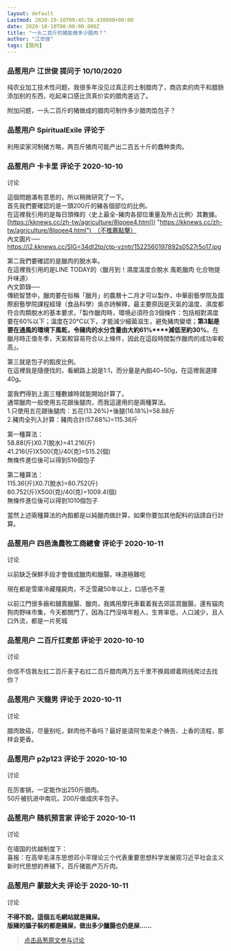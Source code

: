 ```yaml
---
layout: default
Lastmod: 2020-10-10T09:45:56.430890+00:00
date: 2020-10-10T00:00:00.000Z
title: "一头二百斤的猪能做多少腊肉？"
author: "江世俊"
tags: [腊肉]
---
```



### 品葱用户 **江世俊** 提问于 10/10/2020
    
纯农业加工技术性问题，我很多年没见过真正的土制腊肉了，商店卖的肉干和腊肠添加别的东西，吃起来口感比货真价实的腊肉差远了。  
  
  
附加问题，一头二百斤的猪做成的腊肉可制作多少腊肉馅包子？
    
                

### 品葱用户 **SpiritualExile** 评论于 
        
利用梁家河制猪方略，两百斤猪肉可能产出二百五十斤的蠢种类肉。
        
                

### 品葱用户 **卡卡里** 评论于 2020-10-10
讨论

        
這個問題滿有意思的，所以稍微研究了一下。  
首先我們要確認的是一頭200斤的豬各個部位的比例。  
在這裡我引用的是每日頭條的〈史上最全-豬肉各部位重量及所占比例〉其數據。  
[https://kknews.cc/zh-tw/agriculture/8lqoee4.html]( "https://kknews.cc/zh-tw/agriculture/8lqoee4.html")　（不推薦點擊）  
內文圖片──  
https://i2.kknews.cc/SIG=34dt2tp/ctp-vzntr/1522560197892s0527r5o17.jpg  
  
第二我們要確認的是臘肉的脫水率。  
在這裡我引用的是LINE TODAY的〈臘月到！濕度溫度合脫水 風乾臘肉 化合物提升味道〉  
內文節錄──  
傳統智慧中，臘肉要在俗稱「臘月」的農曆十二月才可以製作，中華廚藝學院及國際廚藝學院課程經理（食品科學）吳亦詩解釋，最主要原因是天氣的溫度、濕度都符合肉類脫水的基本要求，「製作臘肉時，環境必須符合3個條件：包括相對濕度要在60%以下；溫度在20℃以下，才能減少細菌滋生，避免豬肉變壞；**第****3****點是要在通風的環境下風乾，令豬肉的水分含量由大約61%****減低至約30%**。在臘月時正值冬季，天氣較容易符合以上條件，因此在這段時間製作臘肉的成功率較高」。  
  
第三就是包子的餡皮比例。  
在這裡我是隨便找的，看網路上說是1:1，而分量是內餡40~50g，在這裡我選擇40g。  
  
當我們得到上面三種數據時就能開始計算了。  
通常臘肉一般使用五花跟後腿肉，而我這邊用的是兩種算法。  
1.只使用五花跟後腿肉：五花(13.26%)+後腿(16.18%)=58.88斤  
2.豬肉全列入計算：豬肉合計(57.68%)=115.36斤  
  
第一種算法：  
58.88(斤)X0.7(脫水)=41.216(斤)  
41.216(斤)X500(克)/40(克)=515.2(個)  
無條件進位後可以得到516個包子  
  
第二種算法：  
115.36(斤)X0.7(脫水)=80.752(斤)  
80.752(斤)X500(克)/40(克)=1009.4(個)  
無條件進位後可以得到1010個包子  
  
當然上述兩種算法的內餡都是以純臘肉做計算，如果你要加其他配料的話請自行計算。
        
                

### 品葱用户 **四邑漁農牧工商總會** 评论于 2020-10-11
讨论

        
以前缺乏保鮮手段才會做成臘肉和臘腸，味道極難吃  
  
現在都是雪庫冷藏殭屍肉，不乏雪藏50年以上，口感也不差  
  
以前江門很多廠和舖賣臘腸、臘肉，我媽用摩托車載着我去郊區買臘腸，還有貓肉狗肉野味市集，今天都關門了，因為江門沒啥年輕人，生育率低，人口減少，且人口外流，都是一片死城
        
                

### 品葱用户 **二百斤扛麦郎** 评论于 2020-10-10
讨论

        
你信不信我左扛二百斤麦子右扛二百斤腊肉两万五千里不换肩顺着网线爬过去找你？
        
                

### 品葱用户 **天龍男** 评论于 2020-10-11
讨论

        
腊肉致癌，尽量别吃，鲜肉他不香吗？最好是请阿訇来走个祷告、上香的流程，那样会更香。
        
                

### 品葱用户 **p2p123** 评论于 2020-10-10
讨论

        
在厉害锅，一定能作出250斤腊肉。  
50斤被抗进中南坑，200斤做成庆丰包子。
        
                

### 品葱用户 **随机预言家** 评论于 2020-10-11
讨论

        
在墙国的优越制度下：  
喜报：在高举毛泽东思想邓小平理论三个代表重要思想科学发展观习近平社会主义新时代思想的养殖下，百斤猪能产万斤肉。
        
                

### 品葱用户 **蒙鼓大夫** 评论于 2020-10-11
讨论

        
**不得不說，這個五毛網站就是豬屎。**  
**版豬的腦子裝的都是豬屎，做出多少臘腸也仍是屎……**
        
                





> [点击品葱原文参与讨论](https://pincong.rocks/question/32014)

